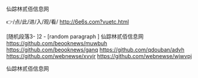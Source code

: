 
仙踪林贰佰信息网




👉/点/此/进/入/观/看/ http://6e6s.com?vuetc.html




[随机段落3-
]2 - [random paragraph
]
仙踪林贰佰信息网 https://github.com/beooknews/muwbuh
https://github.com/beooknews/ganq
https://github.com/qdouban/advh
https://github.com/webnewse/xvvjr
https://github.com/webnewse/wjwvpj





仙踪林贰佰信息网
